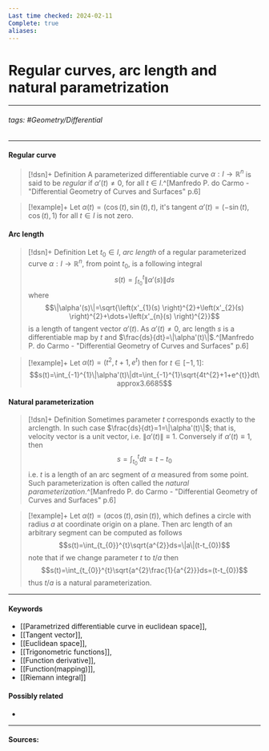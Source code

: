 ```yaml
---
Last time checked: 2024-02-11
Complete: true
aliases:
---
```

# Regular curves, arc length and natural parametrization
***
###### tags: #Geometry/Differential 
***
#### Regular curve
>[!dsn]+ Definition
>A parameterized differentiable curve $\alpha:I\to\mathbb{R}^{n}$ is said to be *regular* if $\alpha'(t)\ne0$, for all $t\in I$.^[Manfredo P. do Carmo - "Differential Geometry of Curves and Surfaces" p.6]

>[!example]+
>Let $\alpha(t)=(\cos(t),\sin(t),t)$, it's tangent $\alpha'(t)=(-\sin(t),\cos(t),1)$ for all $t\in I$ is not zero.

#### Arc length
>[!dsn]+ Definition
>Let $t_{0}\in I$, *arc length* of a regular parameterized curve $\alpha:I\to\mathbb{R}^{n}$, from point $t_{0}$, is a following integral
>$$s(t)=\int_{t_{0}}^{t}\|\alpha'(s)\|ds$$
>where
>$$\|\alpha'(s)\|=\sqrt{\left(x'_{1}(s) \right)^{2}+\left(x'_{2}(s) \right)^{2}+\dots+\left(x'_{n}(s) \right)^{2}}$$
>is a length of tangent vector $\alpha'(t)$. As $\alpha'(t)\ne0$, arc length $s$ is a differentiable map by $t$ and $\frac{ds}{dt}=\|\alpha'(t)\|$.^[Manfredo P. do Carmo - "Differential Geometry of Curves and Surfaces" p.6]

>[!example]+ 
>Let $\alpha(t)=(t^{2},t+1,e^{t})$ then for $t\in[-1,1]$:
>$$s(t)=\int_{-1}^{1}\|\alpha'(t)\|dt=\int_{-1}^{1}\sqrt{4t^{2}+1+e^{t}}dt\approx3.6685$$

#### Natural parameterization
>[!dsn]+ Definition
>Sometimes parameter $t$ corresponds exactly to the arclength. In such case $\frac{ds}{dt}=1=\|\alpha'(t)\|$; that is, velocity vector is a unit vector, i.e. $\|\alpha'(t)\|\equiv1$. Conversely if $\alpha'(t)\equiv1$, then
>$$s=\int_{t_{0}}^{t}dt=t-t_{0}$$
>i.e. $t$ is a length of an arc segment of $\alpha$ measured from some point. Such parameterization is often called the *natural parameterization*.^[Manfredo P. do Carmo - "Differential Geometry of Curves and Surfaces" p.6]

>[!example]+
>Let $\alpha(t)=(a\cos(t),a\sin(t))$, which defines a circle with radius $a$ at coordinate origin on a plane. Then arc length of an arbitrary segment can be computed as follows
>$$s(t)=\int_{t_{0}}^{t}\sqrt{a^{2}}ds=\|a\|(t-t_{0})$$
>note that if we change parameter $t$ to $t/a$ then
>$$s(t)=\int_{t_{0}}^{t}\sqrt{a^{2}\frac{1}{a^{2}}}ds=(t-t_{0})$$
>thus $t/a$ is a natural parameterization.
***
#### Keywords
- [[Parametrized differentiable curve in euclidean space]],
- [[Tangent vector]],
- [[Euclidean space]],
- [[Trigonometric functions]],
- [[Function derivative]],
- [[Function(mapping)]],
- [[Riemann integral]]
#### Possibly related
- 
***
#### Sources:
